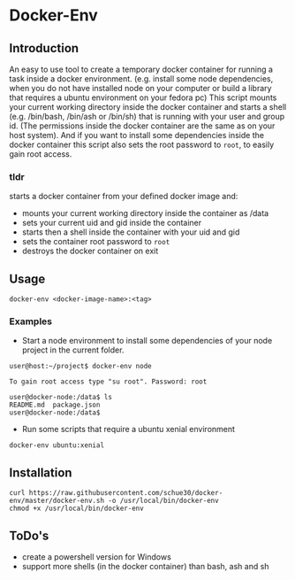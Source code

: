 # Docker-Env

## Introduction
An easy to use tool to create a temporary docker container for running a task inside a docker environment. (e.g. install some node dependencies, when you do not have installed node on your computer or build a library that requires a ubuntu environment on your fedora pc)
This script mounts your current working directory inside the docker container and starts a shell (e.g. /bin/bash, /bin/ash or /bin/sh) that is running with your user and group id. (The permissions inside the docker container are the same as on your host system).
And if you want to install some dependencies inside the docker container this script also sets the root password to `root`, to easily gain root access.

### tldr
starts a docker container from your defined docker image and:
  - mounts your current working directory inside the container as /data
  - sets your current uid and gid inside the container
  - starts then a shell inside the container with your uid and gid
  - sets the container root password to `root`
  - destroys the docker container on exit

## Usage

```
docker-env <docker-image-name>:<tag>
```

### Examples

- Start a node environment to install some dependencies of your node project in the current folder.
```
user@host:~/project$ docker-env node

To gain root access type "su root". Password: root

user@docker-node:/data$ ls
README.md  package.json
user@docker-node:/data$
```

- Run some scripts that require a ubuntu xenial environment
```
docker-env ubuntu:xenial
```

## Installation

```
curl https://raw.githubusercontent.com/schue30/docker-env/master/docker-env.sh -o /usr/local/bin/docker-env
chmod +x /usr/local/bin/docker-env
```

## ToDo's

- create a powershell version for Windows
- support more shells (in the docker container) than bash, ash and sh

